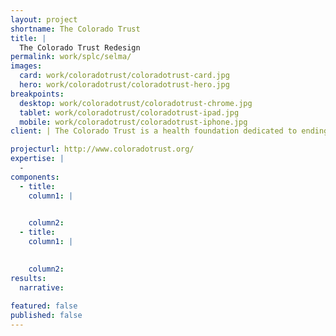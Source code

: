 ```yaml
---
layout: project
shortname: The Colorado Trust
title: |
  The Colorado Trust Redesign
permalink: work/splc/selma/
images:
  card: work/coloradotrust/coloradotrust-card.jpg
  hero: work/coloradotrust/coloradotrust-hero.jpg
breakpoints:
  desktop: work/coloradotrust/coloradotrust-chrome.jpg
  tablet: work/coloradotrust/coloradotrust-ipad.jpg
  mobile: work/coloradotrust/coloradotrust-iphone.jpg
client: | The Colorado Trust is a health foundation dedicated to ending inequalities that affect racial, ethnic, low-income and other vulnerable populations. The Trust came to us seeking to serve its constituents more effectively across geographic, socioeconomic, and technological divides.

projecturl: http://www.coloradotrust.org/
expertise: |
  - 
components:
  - title: 
    column1: |
      

    column2: 
  - title: 
    column1: |
      

    column2: 
results:
  narrative:
    
featured: false
published: false
---
```

